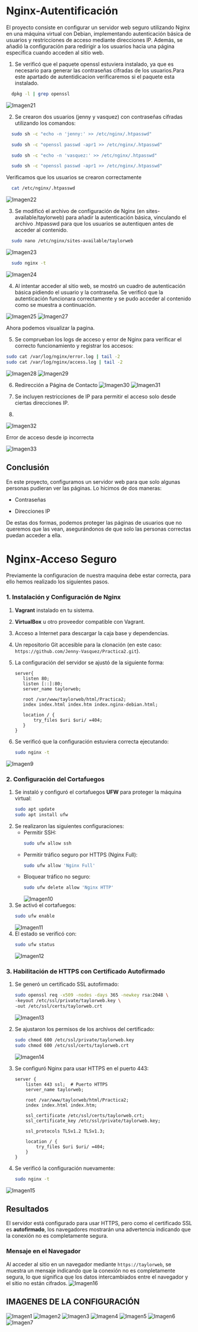 # Nginx-Autentificación

El proyecto consiste en configurar un servidor web seguro utilizando Nginx en una máquina virtual con Debian, implementando autenticación básica de usuarios y restricciones de acceso mediante direcciones IP. Además, se añadió la configuración para redirigir a los usuarios hacia una página específica cuando acceden al sitio web.

1. Se verificó que el paquete openssl estuviera instalado, ya que es necesario para generar las contraseñas cifradas de los usuarios.Para este apartado de autentidicacion verificaremos si el paquete esta instalado.
   
 ```bash
   dpkg -l | grep openssl
   ```
![Imagen21](imagenes_configuracion/21.png)

2. Se crearon dos usuarios (jenny y vasquez) con contraseñas cifradas utilizando los comandos:
 ```bash
   sudo sh -c "echo -n 'jenny:' >> /etc/nginx/.htpasswd"
   ```
 ```bash
   sudo sh -c "openssl passwd -apr1 >> /etc/nginx/.htpasswd"
   ```
 ```bash
   sudo sh -c "echo -n 'vasquez:' >> /etc/nginx/.htpasswd"
   ```
 ```bash
   sudo sh -c "openssl passwd -apr1 >> /etc/nginx/.htpasswd"
   ```
Verificamos que los usuarios se crearon correctamente

 ```bash
   cat /etc/nginx/.htpasswd
   ```
![Imagen22](imagenes_configuracion/22.png)

3. Se modificó el archivo de configuración de Nginx (en sites-available/taylorweb) para añadir la autenticación básica, vinculando el archivo .htpasswd para que los usuarios se autentiquen antes de acceder al contenido.
 ```bash
   sudo nano /etc/nginx/sites-available/taylorweb
   ```
![Imagen23](imagenes_configuracion/23.png)

 ```bash
   sudo nginx -t
   ```
![Imagen24](imagenes_configuracion/24.png)

4. Al intentar acceder al sitio web, se mostró un cuadro de autenticación básica pidiendo el usuario y la contraseña. Se verificó que la autenticación funcionara correctamente y se pudo acceder al contenido como se muestra a continuación.

![Imagen25](imagenes_configuracion/24.png)  ![Imagen27](imagenes_configuracion/24.png)

Ahora podemos visualizar la pagina.

5. Se comprueban los logs de acceso y error de Nginx para verificar el correcto funcionamiento y registrar los accesos:
   
 ```bash
sudo cat /var/log/nginx/error.log | tail -2
sudo cat /var/log/nginx/access.log | tail -2
   ```
![Imagen28](imagenes_configuracion/28.png)  ![Imagen29](imagenes_configuracion/29.png)

6. Redirección a Página de Contacto
 ![Imagen30](imagenes_configuracion/30.png)
 ![Imagen31](imagenes_configuracion/31.png)

 7. Se incluyen restricciones de IP para permitir el acceso solo desde ciertas direcciones IP.
 8. 
 ![Imagen32](imagenes_configuracion/32.png)

  Error de acceso desde ip incorrecta 

  ![Imagen33](imagenes_configuracion/33.png)
 
## Conclusión
En este proyecto, configuramos un servidor web para que solo algunas personas pudieran ver las páginas. Lo hicimos de dos maneras:

- Contraseñas

- Direcciones IP

De estas dos formas, podemos proteger las páginas de usuarios que no queremos que las vean, asegurándonos de que solo las personas correctas puedan acceder a ella.



# Nginx-Acceso Seguro

Previamente la configuracion de nuestra maquina debe estar correcta, para ello hemos realizado los siguientes pasos.

### 1. Instalación y Configuración de Nginx
1. **Vagrant** instalado en tu sistema.
2. **VirtualBox** u otro proveedor compatible con Vagrant.
3. Acceso a Internet para descargar la caja base y dependencias.
4. Un repositorio Git accesible para la clonación (en este caso: `https://github.com/Jenny-Vasquez/Practica2.git`).
5. La configuración del servidor se ajustó de la siguiente forma:

    ```nginx
   server{
       listen 80;
       listen [::]:80;
       server_name taylorweb;
   
       root /var/www/taylorweb/html/Practica2;
       index index.html index.htm index.nginx-debian.html;
   
       location / {
           try_files $uri $uri/ =404;  
       }
   }
    
6. Se verificó que la configuración estuviera correcta ejecutando:
   
   ```bash
   sudo nginx -t
   ```
![Imagen9](imagenes_configuracion/9.png)

### 2. Configuración del Cortafuegos

1. Se instaló y configuró el cortafuegos **UFW** para proteger la máquina virtual:
   ```bash
   sudo apt update
   sudo apt install ufw
   ```
2. Se realizaron las siguientes configuraciones:
   - Permitir SSH:  
     ```bash
     sudo ufw allow ssh
     ```
   - Permitir tráfico seguro por HTTPS (Nginx Full):  
     ```bash
     sudo ufw allow 'Nginx Full'
     ```
   - Bloquear tráfico no seguro:  
     ```bash
     sudo ufw delete allow 'Nginx HTTP'
     ```
     ![Imagen10](imagenes_configuracion/10.png) 
3. Se activó el cortafuegos:
   ```bash
   sudo ufw enable
   ```
   ![Imagen11](imagenes_configuracion/11.png) 
4. El estado se verificó con:
   ```bash
   sudo ufw status
   ```
   ![Imagen12](imagenes_configuracion/12.png) 

### 3. Habilitación de HTTPS con Certificado Autofirmado

1. Se generó un certificado SSL autofirmado:
   ```bash
   sudo openssl req -x509 -nodes -days 365 -newkey rsa:2048 \
   -keyout /etc/ssl/private/taylorweb.key \
   -out /etc/ssl/certs/taylorweb.crt
   ```
   ![Imagen13](imagenes_configuracion/13.png)
2. Se ajustaron los permisos de los archivos del certificado:
   ```bash
   sudo chmod 600 /etc/ssl/private/taylorweb.key
   sudo chmod 600 /etc/ssl/certs/taylorweb.crt
   ```
   ![Imagen14](imagenes_configuracion/14.png)

3. Se configuró Nginx para usar HTTPS en el puerto 443:
   ```nginx
   server {
       listen 443 ssl;  # Puerto HTTPS
       server_name taylorweb;

       root /var/www/taylorweb/html/Practica2;
       index index.html index.htm;

       ssl_certificate /etc/ssl/certs/taylorweb.crt; 
       ssl_certificate_key /etc/ssl/private/taylorweb.key;  

       ssl_protocols TLSv1.2 TLSv1.3; 

       location / {
           try_files $uri $uri/ =404;
       }
   }
   ```

4. Se verificó la configuración nuevamente:
   ```bash
   sudo nginx -t
   ```
 
![Imagen15](imagenes_configuracion/15.png)

## Resultados

El servidor está configurado para usar HTTPS, pero como el certificado SSL es **autofirmado**, los navegadores mostrarán una advertencia indicando que la conexión no es completamente segura. 

### Mensaje en el Navegador

Al acceder al sitio en un navegador mediante `https://taylorweb`, se muestra un mensaje indicando que la conexión no es completamente segura, lo que significa que los datos intercambiados entre el navegador y el sitio no están cifrados.
![Imagen16](imagenes_configuracion/16.png)

## IMAGENES DE LA CONFIGURACIÓN
![Imagen1](imagenes_configuracion/2.png)
![Imagen2](imagenes_configuracion/3.png)
![Imagen3](imagenes_configuracion/4.png)
![Imagen4](imagenes_configuracion/5.png)
![Imagen5](imagenes_configuracion/6.png)
![Imagen6](imagenes_configuracion/7.png)
![Imagen7](imagenes_configuracion/8.png)
